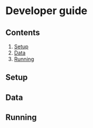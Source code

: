 # Developer guide

## Contents

 1. [Setup](#setup)
 1. [Data](#data)
 1. [Running](#running)

## Setup


## Data


## Running
